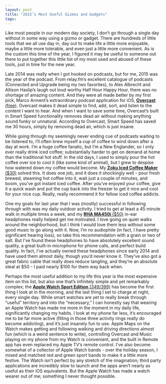 ```yaml
---
layout: post
title: "2015’s Most Useful Gizmos and Gadgets"
tags:
---
```

Like most people in our modern day society, I don’t go through a single day without in some way using a gizmo or gadget. There are hundreds of little tools that we all use day in, day out to make life a little more enjoyable, maybe a little more tolerable, and even just a little more convenient. As is the custom this time of the year, I figured it may be useful to someone out there to put together this little list of my most used and abused of these tools, just in time for the new year.

Late 2014 was really when I got hooked on podcasts, but for me, 2015 was the year of the podcast. From relay.fm’s excellent catalogue of podcasts (Connected and Upgrade being my two favorites), to Alex Albrecht and Allison Haslip’s laugh out loud worthy Half Hour Happy Hour, there was no shortage of amazing content. And they were all made better by my first pick, Marco Arment’s extraordinary podcast application for iOS, [**Overcast** (free)](http://overcast.fm). Overcast makes it dead simple to find, add, sort, and listen to the content I want to hear. And when I want to save some time, Overcast’s built in Smart Speed functionality removes dead air without making anything sound funky or unnatural. According to Overcast, Smart Speed has saved me 30 hours, simply by removing dead air, which is just insane.

While going through my seemingly never ending cue of podcasts waiting to be listened to, I’ll often brew myself a cup of coffee to wind down after a day at work. I’m a huge coffee fanatic, but I’m a New Englander, so I only ever really drink iced coffee; substantially harder to get on demand at home than the traditional hot stuff. In the old days, I used to simply pour the hot coffee over ice to cool it (like some kind of animal), but I grew to despise how watered down my coffee would become. My [**Zoku Iced Coffee Maker** ($30)](http://www.williams-sonoma.com/products/zoku-iced-coffee-maker/) solved this. It does one job, and it does it shockingly well - pour fresh brewed, steaming hot coffee into it, wait just a couple of minutes, and boom, you’ve got instant iced coffee. After you’ve enjoyed your coffee, give it a quick wash and put the cup back into the freezer to get it nice and cool for your nice cup. Really, really recommend it for fellow iced coffee addicts.

One my goals for last year that I was (mostly) successful in following through with was my daily outdoor activity. I tried to get at least a 45 minute walk in multiple times a week, and my [**RHA MA450i** ($50)](http://www.amazon.com/RHA-MA450i-Isolating-Aluminium-Microphone/dp/B00PH56GM4/ref=dp_ob_title_ce) in-ear headphones really helped get me motivated. I love going on quiet walks around the neighborhood, but I think I would love them less without some good music to go along with it. Now, I’m no audiophile (in fact, I have pretty significant hearing loss), so take this recommendation with a grain or two of salt. But I’ve found these headphones to have absolutely excellent sound quality, a great built-in microphone for phone calls, and perfect build quality. In fact, I’ve actually owned these headphones since early 2014 and have used them almost daily, though you’d never know it. They’ve also got a great fabric cable that really does reduce tangling, and they’re an absolute steal at $50 - I paid nearly $100 for them way back when.

Perhaps the most useful addition to my life this year is the most expensive item on this list, but also one that’s infinitely simple and yet remarkably complex; the [**Apple Watch Sport Edition** ($349/$399)](http://apple.com/watch) has become the first thing I look at in the morning, and the last thing I set to charge at night, every single day. While smart watches are yet to really break through “useful” territory and into the “necessary,” I can honestly say that wearing an Apple Watch has made me more in the moment in my daily life, significantly changing my habits. I look at my phone far less, it’s encouraged me to be far more active (filling in those three activity rings really do become addicting), and it’s just insanely fun to use. Apple Maps on the Watch makes getting and following walking and driving directions almost fun (which is a weird sentence to write), controlling Overcast and Music playing on my phone from my Watch is convenient, and the built in Remote app has even replaced my Apple TV’s remote control. I’ve also become somewhat of a collector of Apple Watch bands - over the holiday season, I mixed and matched red and green sport bands to make it a little more festive. The Watch isn’t perfect by any stretch of the imagination; third party applications are incredibly slow to launch and the apps aren’t nearly as useful as their iOS equivalents. But the Apple Watch has made a watch wearer out of me; something I never thought possible.